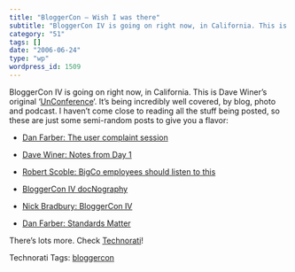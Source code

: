 ```yaml
---
title: "BloggerCon – Wish I was there"
subtitle: "BloggerCon IV is going on right now, in California. This is Dave Winer’s original ‘UnConference"
category: "51"
tags: []
date: "2006-06-24"
type: "wp"
wordpress_id: 1509
---
```

BloggerCon IV is going on right now, in California. This is Dave Winer’s original ‘[UnConference](http://en.wikipedia.org/wiki/Unconference)‘. It’s being incredibly well covered, by blog, photo and podcast. I haven’t come close to reading all the stuff being posted, so these are just some semi-random posts to give you a flavor:

- [Dan Farber: The user complaint session](http://blogs.zdnet.com/BTL/?p=3245)

- [Dave Winer: Notes from Day 1](http://www.scripting.com/2006/06/24.html#notesFromDay1)

- [Robert Scoble: BigCo employees should listen to this](http://scobleizer.wordpress.com/2006/06/23/bigco-employees-should-listen-to-this/)

- [BloggerCon IV docNography](http://www.scripting.com/docNography/)

- [Nick Bradbury: BloggerCon IV](http://nick.typepad.com/blog/2006/06/bloggercon_iv.html)

- [Dan Farber: Standards Matter](http://blogs.zdnet.com/BTL/?p=3246)

There’s lots more. Check [Technorati](http://www.technorati.com/search/bloggercon)!

Technorati Tags: [bloggercon](http://www.technorati.com/tag/bloggercon)